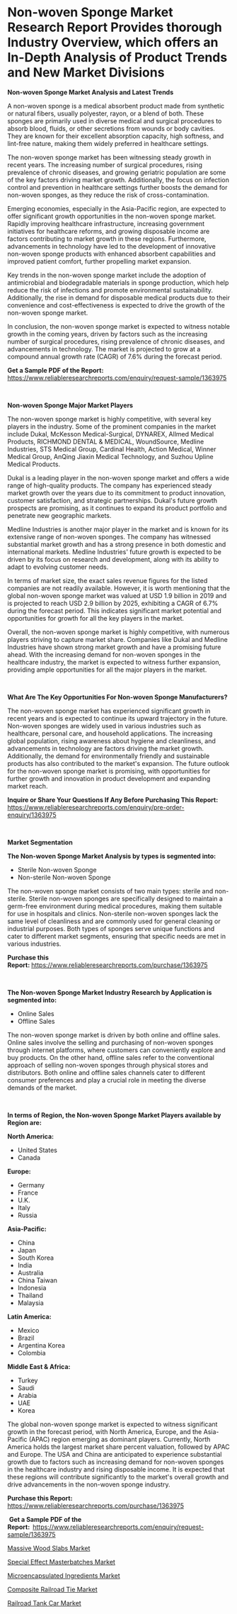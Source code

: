 <p><h1>Non-woven Sponge Market Research Report Provides thorough Industry Overview, which offers an In-Depth Analysis of Product Trends and New Market Divisions</h1></p><p><strong>Non-woven Sponge Market Analysis and Latest Trends</strong></p>
<p><p>A non-woven sponge is a medical absorbent product made from synthetic or natural fibers, usually polyester, rayon, or a blend of both. These sponges are primarily used in diverse medical and surgical procedures to absorb blood, fluids, or other secretions from wounds or body cavities. They are known for their excellent absorption capacity, high softness, and lint-free nature, making them widely preferred in healthcare settings.</p><p>The non-woven sponge market has been witnessing steady growth in recent years. The increasing number of surgical procedures, rising prevalence of chronic diseases, and growing geriatric population are some of the key factors driving market growth. Additionally, the focus on infection control and prevention in healthcare settings further boosts the demand for non-woven sponges, as they reduce the risk of cross-contamination.</p><p>Emerging economies, especially in the Asia-Pacific region, are expected to offer significant growth opportunities in the non-woven sponge market. Rapidly improving healthcare infrastructure, increasing government initiatives for healthcare reforms, and growing disposable income are factors contributing to market growth in these regions. Furthermore, advancements in technology have led to the development of innovative non-woven sponge products with enhanced absorbent capabilities and improved patient comfort, further propelling market expansion.</p><p>Key trends in the non-woven sponge market include the adoption of antimicrobial and biodegradable materials in sponge production, which help reduce the risk of infections and promote environmental sustainability. Additionally, the rise in demand for disposable medical products due to their convenience and cost-effectiveness is expected to drive the growth of the non-woven sponge market.</p><p>In conclusion, the non-woven sponge market is expected to witness notable growth in the coming years, driven by factors such as the increasing number of surgical procedures, rising prevalence of chronic diseases, and advancements in technology. The market is projected to grow at a compound annual growth rate (CAGR) of 7.6% during the forecast period.</p></p>
<p><strong>Get a Sample PDF of the Report:&nbsp;</strong> <a href="https://www.reliableresearchreports.com/enquiry/request-sample/1363975">https://www.reliableresearchreports.com/enquiry/request-sample/1363975</a></p>
<p>&nbsp;</p>
<p><strong>Non-woven Sponge Major Market Players</strong></p>
<p><p>The non-woven sponge market is highly competitive, with several key players in the industry. Some of the prominent companies in the market include Dukal, McKesson Medical-Surgical, DYNAREX, Allmed Medical Products, RICHMOND DENTAL & MEDICAL, WoundSource, Medline Industries, STS Medical Group, Cardinal Health, Action Medical, Winner Medical Group, AnQing Jiaxin Medical Technology, and Suzhou Upline Medical Products.</p><p>Dukal is a leading player in the non-woven sponge market and offers a wide range of high-quality products. The company has experienced steady market growth over the years due to its commitment to product innovation, customer satisfaction, and strategic partnerships. Dukal's future growth prospects are promising, as it continues to expand its product portfolio and penetrate new geographic markets.</p><p>Medline Industries is another major player in the market and is known for its extensive range of non-woven sponges. The company has witnessed substantial market growth and has a strong presence in both domestic and international markets. Medline Industries' future growth is expected to be driven by its focus on research and development, along with its ability to adapt to evolving customer needs.</p><p>In terms of market size, the exact sales revenue figures for the listed companies are not readily available. However, it is worth mentioning that the global non-woven sponge market was valued at USD 1.9 billion in 2019 and is projected to reach USD 2.9 billion by 2025, exhibiting a CAGR of 6.7% during the forecast period. This indicates significant market potential and opportunities for growth for all the key players in the market.</p><p>Overall, the non-woven sponge market is highly competitive, with numerous players striving to capture market share. Companies like Dukal and Medline Industries have shown strong market growth and have a promising future ahead. With the increasing demand for non-woven sponges in the healthcare industry, the market is expected to witness further expansion, providing ample opportunities for all the major players in the market.</p></p>
<p>&nbsp;</p>
<p><strong>What Are The Key Opportunities For Non-woven Sponge Manufacturers?</strong></p>
<p><p>The non-woven sponge market has experienced significant growth in recent years and is expected to continue its upward trajectory in the future. Non-woven sponges are widely used in various industries such as healthcare, personal care, and household applications. The increasing global population, rising awareness about hygiene and cleanliness, and advancements in technology are factors driving the market growth. Additionally, the demand for environmentally friendly and sustainable products has also contributed to the market's expansion. The future outlook for the non-woven sponge market is promising, with opportunities for further growth and innovation in product development and expanding market reach.</p></p>
<p><strong>Inquire or Share Your Questions If Any Before Purchasing This Report:</strong> <a href="https://www.reliableresearchreports.com/enquiry/pre-order-enquiry/1363975">https://www.reliableresearchreports.com/enquiry/pre-order-enquiry/1363975</a></p>
<p>&nbsp;</p>
<p><strong>Market Segmentation</strong></p>
<p><strong>The Non-woven Sponge Market Analysis by types is segmented into:</strong></p>
<p><ul><li>Sterile Non-woven Sponge</li><li>Non-sterile Non-woven Sponge</li></ul></p>
<p><p>The non-woven sponge market consists of two main types: sterile and non-sterile. Sterile non-woven sponges are specifically designed to maintain a germ-free environment during medical procedures, making them suitable for use in hospitals and clinics. Non-sterile non-woven sponges lack the same level of cleanliness and are commonly used for general cleaning or industrial purposes. Both types of sponges serve unique functions and cater to different market segments, ensuring that specific needs are met in various industries.</p></p>
<p><strong>Purchase this Report:&nbsp;</strong><a href="https://www.reliableresearchreports.com/purchase/1363975">https://www.reliableresearchreports.com/purchase/1363975</a></p>
<p>&nbsp;</p>
<p><strong>The Non-woven Sponge Market Industry Research by Application is segmented into:</strong></p>
<p><ul><li>Online Sales</li><li>Offline Sales</li></ul></p>
<p><p>The non-woven sponge market is driven by both online and offline sales. Online sales involve the selling and purchasing of non-woven sponges through internet platforms, where customers can conveniently explore and buy products. On the other hand, offline sales refer to the conventional approach of selling non-woven sponges through physical stores and distributors. Both online and offline sales channels cater to different consumer preferences and play a crucial role in meeting the diverse demands of the market.</p></p>
<p>&nbsp;</p>
<p><strong>In terms of Region, the Non-woven Sponge Market Players available by Region are:</strong></p>
<p>
    <p> <strong> North America: </strong>
        <ul>
            <li>United States</li>
            <li>Canada</li>
        </ul>
        </p> 
    <p> <strong> Europe: </strong>
        <ul>
            <li>Germany</li>
            <li>France</li>
            <li>U.K.</li>
            <li>Italy</li>
            <li>Russia</li>
        </ul>
        </p> 
    <p> <strong> Asia-Pacific: </strong>
        <ul>
            <li>China</li>
            <li>Japan</li>
            <li>South Korea</li>
            <li>India</li>
            <li>Australia</li>
            <li>China Taiwan</li>
            <li>Indonesia</li>
            <li>Thailand</li>
            <li>Malaysia</li>
        </ul>
        </p> 
    <p> <strong> Latin America: </strong>
        <ul>
            <li>Mexico</li>
            <li>Brazil</li>
            <li>Argentina Korea</li>
            <li>Colombia</li>
        </ul>
        </p> 
    <p> <strong> Middle East & Africa: </strong>
        <ul>
            <li>Turkey</li>
            <li>Saudi</li>
            <li>Arabia</li>
            <li>UAE</li>
            <li>Korea</li>
        </ul>
    </p>
    </p>
<p><p>The global non-woven sponge market is expected to witness significant growth in the forecast period, with North America, Europe, and the Asia-Pacific (APAC) region emerging as dominant players. Currently, North America holds the largest market share percent valuation, followed by APAC and Europe. The USA and China are anticipated to experience substantial growth due to factors such as increasing demand for non-woven sponges in the healthcare industry and rising disposable income. It is expected that these regions will contribute significantly to the market's overall growth and drive advancements in the non-woven sponge industry.</p></p>
<p><strong>Purchase this Report: </strong><a href="https://www.reliableresearchreports.com/purchase/1363975">https://www.reliableresearchreports.com/purchase/1363975</a></p>
<p>&nbsp;<strong>Get a Sample PDF of the Report:&nbsp;&nbsp;</strong><a href="https://www.reliableresearchreports.com/enquiry/request-sample/1363975">https://www.reliableresearchreports.com/enquiry/request-sample/1363975</a></p>
<p><strong></strong></p>
<p><p><a href="https://medium.com/@stevenstevens656/massive-wood-slabs-market-research-report-its-history-and-forecast-2024-to-2031-25608138bc11">Massive Wood Slabs Market</a></p><p><a href="https://medium.com/@stevenstevens656/special-effect-masterbatches-market-insight-market-trends-growth-forecasted-from-2024-to-2031-9595c836f3fa">Special Effect Masterbatches Market</a></p><p><a href="https://medium.com/@stevenstevens656/microencapsulated-ingredients-market-share-evolution-and-market-growth-trends-2024-2031-398124052a61">Microencapsulated Ingredients Market</a></p><p><a href="https://medium.com/@stevenstevens656/composite-railroad-tie-market-trends-forecast-and-competitive-analysis-to-2031-b90aed31e1a3">Composite Railroad Tie Market</a></p><p><a href="https://medium.com/@lolitanader/railroad-tank-car-nbsp-market-focuses-on-market-share-size-and-projected-forecast-till-2031-c89d4743d053">Railroad Tank Car Market</a></p></p>
